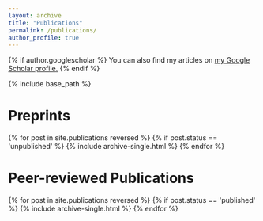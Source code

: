 ```yaml
---
layout: archive
title: "Publications"
permalink: /publications/
author_profile: true
---
```


{% if author.googlescholar %}
  You can also find my articles on <u><a href="{{author.googlescholar}}">my Google Scholar profile</a>.</u>
{% endif %}

{% include base_path %}


Preprints
====== 

{% for post in site.publications reversed %} {% if post.status == 'unpublished' %}
  {% include archive-single.html %}
{% endfor %}


Peer-reviewed Publications
======

{% for post in site.publications reversed %} {% if post.status == 'published' %}
  {% include archive-single.html %}
{% endfor %}
